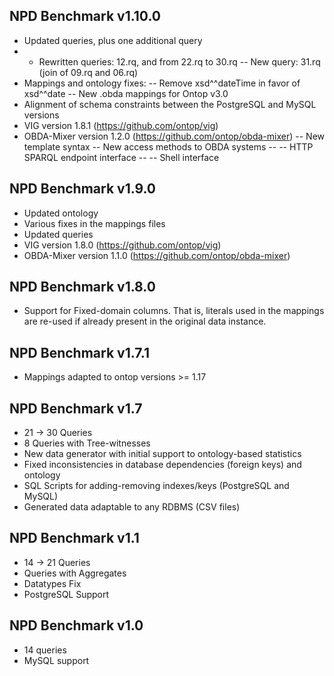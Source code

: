 NPD Benchmark v1.10.0
-----

- Updated queries, plus one additional query
- - Rewritten queries: 12.rq, and from 22.rq to 30.rq
-- New query: 31.rq (join of 09.rq and 06.rq)
- Mappings and ontology fixes:
-- Remove xsd^^dateTime in favor of xsd^^date
-- New .obda mappings for Ontop v3.0
- Alignment of schema constraints between the PostgreSQL and MySQL versions
- VIG version 1.8.1 (https://github.com/ontop/vig)
- OBDA-Mixer version 1.2.0 (https://github.com/ontop/obda-mixer)
-- New template syntax
-- New access methods to OBDA systems
-- -- HTTP SPARQL endpoint interface
-- -- Shell interface

NPD Benchmark v1.9.0
---

- Updated ontology
- Various fixes in the mappings files
- Updated queries
- VIG version 1.8.0 (https://github.com/ontop/vig)
- OBDA-Mixer version 1.1.0 (https://github.com/ontop/obda-mixer)

NPD Benchmark v1.8.0
---

- Support for Fixed-domain columns. That is, literals used in the mappings are re-used if already present in the original data instance.

NPD Benchmark v1.7.1
---

- Mappings adapted to ontop versions >= 1.17

NPD Benchmark v1.7
---

- 21 -> 30 Queries
- 8 Queries with Tree-witnesses
- New data generator with initial support to ontology-based statistics
- Fixed inconsistencies in database dependencies (foreign keys) and ontology
- SQL Scripts for adding-removing indexes/keys (PostgreSQL and MySQL)
- Generated data adaptable to any RDBMS (CSV files)

NPD Benchmark v1.1
---

- 14 -> 21 Queries
- Queries with Aggregates
- Datatypes Fix
- PostgreSQL Support

NPD Benchmark v1.0
---

- 14 queries
- MySQL support
